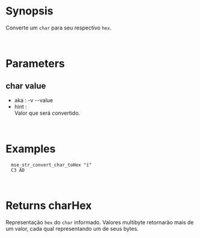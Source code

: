 # Synopsis

Converte um `char` para seu respectivo `hex`.



&nbsp;

# Parameters

## char value

- aka       : -v --value
- hint      :  
  Valor que será convertido.



&nbsp;

# Examples

``` shell
  mse_str_convert_char_toHex "í" 
  C3 AD
```



&nbsp;

# Returns charHex

Representação `hex` do `char` informado.
Valores multibyte retornarão mais de um valor, cada qual representando um de 
seus bytes.